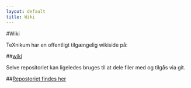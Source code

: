 ```yaml
---
layout: default
title: Wiki
---
```


#Wiki

TeXnikum har en offentligt tilgængelig wikiside på:

##[wiki](https://github.com/TeXnikum/TeXnikum/wiki)


Selve repositoriet kan ligeledes bruges til at dele filer med og tilgås via git.

##[Repostoriet findes her](https://github.com/TeXnikum/TeXnikum)

